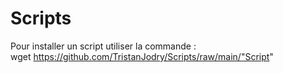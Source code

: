 # Scripts

Pour installer un script utiliser la commande :
<br>wget https://github.com/TristanJodry/Scripts/raw/main/"Script"

